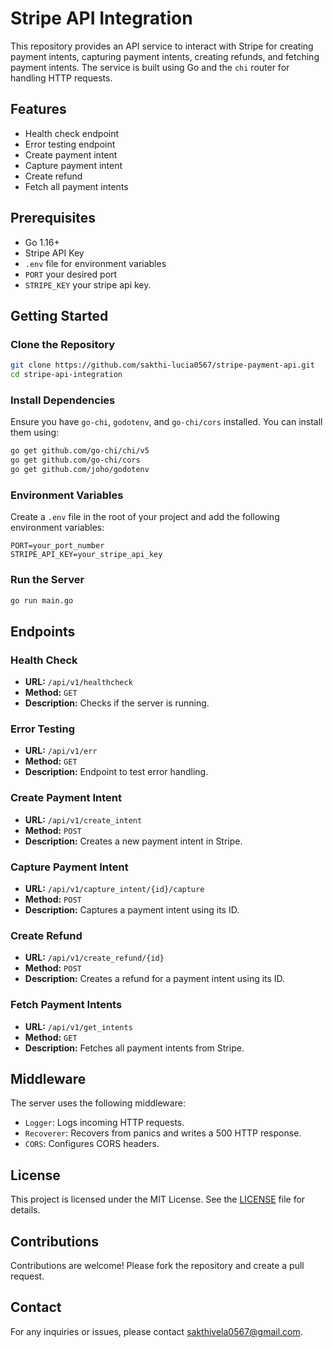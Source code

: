 # Stripe API Integration

This repository provides an API service to interact with Stripe for creating payment intents, capturing payment intents, creating refunds, and fetching payment intents. The service is built using Go and the `chi` router for handling HTTP requests.

## Features

- Health check endpoint
- Error testing endpoint
- Create payment intent
- Capture payment intent
- Create refund
- Fetch all payment intents

## Prerequisites

- Go 1.16+
- Stripe API Key
- `.env` file for environment variables
- `PORT` your desired port
- `STRIPE_KEY` your stripe api key.

## Getting Started

### Clone the Repository

```sh
git clone https://github.com/sakthi-lucia0567/stripe-payment-api.git
cd stripe-api-integration
```

### Install Dependencies

Ensure you have `go-chi`, `godotenv`, and `go-chi/cors` installed. You can install them using:

```sh
go get github.com/go-chi/chi/v5
go get github.com/go-chi/cors
go get github.com/joho/godotenv
```

### Environment Variables

Create a `.env` file in the root of your project and add the following environment variables:

```plaintext
PORT=your_port_number
STRIPE_API_KEY=your_stripe_api_key
```

### Run the Server

```sh
go run main.go
```

## Endpoints

### Health Check

- **URL:** `/api/v1/healthcheck`
- **Method:** `GET`
- **Description:** Checks if the server is running.

### Error Testing

- **URL:** `/api/v1/err`
- **Method:** `GET`
- **Description:** Endpoint to test error handling.

### Create Payment Intent

- **URL:** `/api/v1/create_intent`
- **Method:** `POST`
- **Description:** Creates a new payment intent in Stripe.

### Capture Payment Intent

- **URL:** `/api/v1/capture_intent/{id}/capture`
- **Method:** `POST`
- **Description:** Captures a payment intent using its ID.

### Create Refund

- **URL:** `/api/v1/create_refund/{id}`
- **Method:** `POST`
- **Description:** Creates a refund for a payment intent using its ID.

### Fetch Payment Intents

- **URL:** `/api/v1/get_intents`
- **Method:** `GET`
- **Description:** Fetches all payment intents from Stripe.

## Middleware

The server uses the following middleware:

- `Logger`: Logs incoming HTTP requests.
- `Recoverer`: Recovers from panics and writes a 500 HTTP response.
- `CORS`: Configures CORS headers.

## License

This project is licensed under the MIT License. See the [LICENSE](LICENSE) file for details.

## Contributions

Contributions are welcome! Please fork the repository and create a pull request.

## Contact

For any inquiries or issues, please contact [sakthivela0567@gmail.com](mailto:sakthivela0567@gmail.com).
